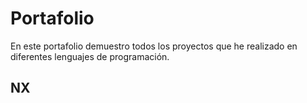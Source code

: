 # Portafolio
En este portafolio demuestro todos los proyectos que he realizado en diferentes lenguajes de programación.

## NX
